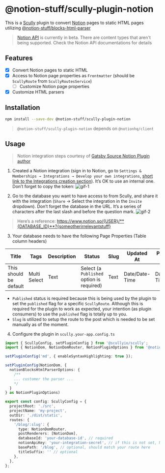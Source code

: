 # @notion-stuff/scully-plugin-notion

This is a [Scully](https://scully.io) plugin to convert [Notion](https://notion.so) pages to static HTML pages utilizing [@notion-stuff/blocks-html-parser](../blocks-html-parser/README.md)

> [Notion API](https://developers.notion.com/) is currently in beta. There are content types that aren't being supported. Check the Notion API documentations for details

## Features

- [x] Convert Notion pages to static HTML
- [x] Access to Notion page properties as `Frontmatter` (should be `ScullyRoute` from `ScullyRoutesService`)
  - [ ] Customize Notion page properties
- [x] Customize HTML parsers

## Installation

```bash
npm install --save-dev @notion-stuff/scully-plugin-notion
```

> `@notion-stuff/scully-plugin-notion` depends on `@notionhq/client`

## Usage

> Notion integration steps courtesy of [Gatsby Source Notion Plugin author](https://www.gatsbyjs.com/plugins/gatsby-source-notion-api/)

1. Created a Notion integration (sign in to Notion, go to `Settings & Memberships → Integrations → Develop your own integrations`, [short link to the Integrations creation section](https://www.notion.so/my-integrations)). It’s OK to use an internal one. Don’t forget to copy the token:
   ![gif-1](https://files.readme.io/2ec137d-093ad49-create-integration.gif)

2. Go to the database you want to have access to from Scully, and share it with the integration (`Share` → Select the integration in the `Invite` dropdown). Don’t forget the database in the URL. It’s a series of characters after the last slash and before the question mark.
   ![gif-2](https://files.readme.io/0a267dd-share-database-with-integration.gif)

> Here’s a reference: https://www.notion.so/{USER}/**{DATABASE_ID}**?{someotherirrelevantstuff}

3. Your database needs to have the following Page Properties (Table column headers)

| Title                  | Tags         | Description | Status                                    | Slug | Updated At     | Published At   |
| ---------------------- | ------------ | ----------- | ----------------------------------------- | ---- | -------------- | -------------- |
| This should be default | Multi Select | Text        | Select (a `Published` option is required) | Text | Date/Date-Time | Date/Date-Time |

- `Published` status is required because this is being used by the plugin to set the `published` flag for a specific `ScullyRoute`. Although this is required for the plugin to work as expected, your intention (as plugin consumers) to use the `published` flag is totally up to you. 
- `Slug` is utilized to setup the route to the post which is needed to be set manually as of the moment.

4. Configure the plugin in `scully.your-app.config.ts`

```ts
import { ScullyConfig, setPluginConfig } from '@scullyio/scully';
import { NotionDom, NotionDomRouter, NotionPluginOptions } from '@notion-stuff/scully-plugin-notion';

setPluginConfig('md', { enableSyntaxHighlighting: true });

setPluginConfig(NotionDom, {
  notionBlocksHtmlParserOptions: {
    /**
    ... customer the parser ...
    */
  }
} as NotionPluginOptions)

export const config: ScullyConfig = {
  projectRoot: './src',
  projectName: 'my-project',
  outDir: './dist/static',
  routes: {
    '/blog/:slug': {
      type: NotionDomRouter,
      postRenderers: [NotionDom],
      databaseId: 'your-database-id', // required
      notionApiKey: 'your-integration-secret', // if this is not set, NOTION_API_KEY environment variable is used
      basePath: '/blog', // optional, should match your route here 
      titleSuffix: '' // optional
    },
  },
};
```
